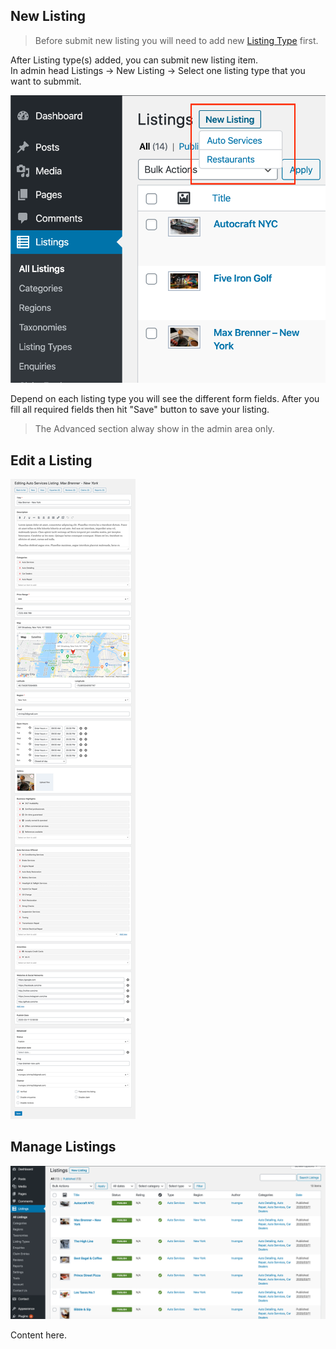 ## New Listing
> Before submit new listing you will need to add new [Listing Type](/listing-type.md) first.

After Listing type(s) added, you can submit new listing item.  
In admin head Listings -> New Listing -> Select one listing type that you want to submmit.

![Listing add new](/images/listing-add-new.png)

Depend on each listing type you will see the different form fields.
After you fill all required fields then hit "Save" button to save your listing.

 > The Advanced section alway show in the admin area only.

## Edit a Listing
![Edit listing](/images/edit-listing.png)

## Manage Listings


![logo](/images/listings.png)


Content here.



